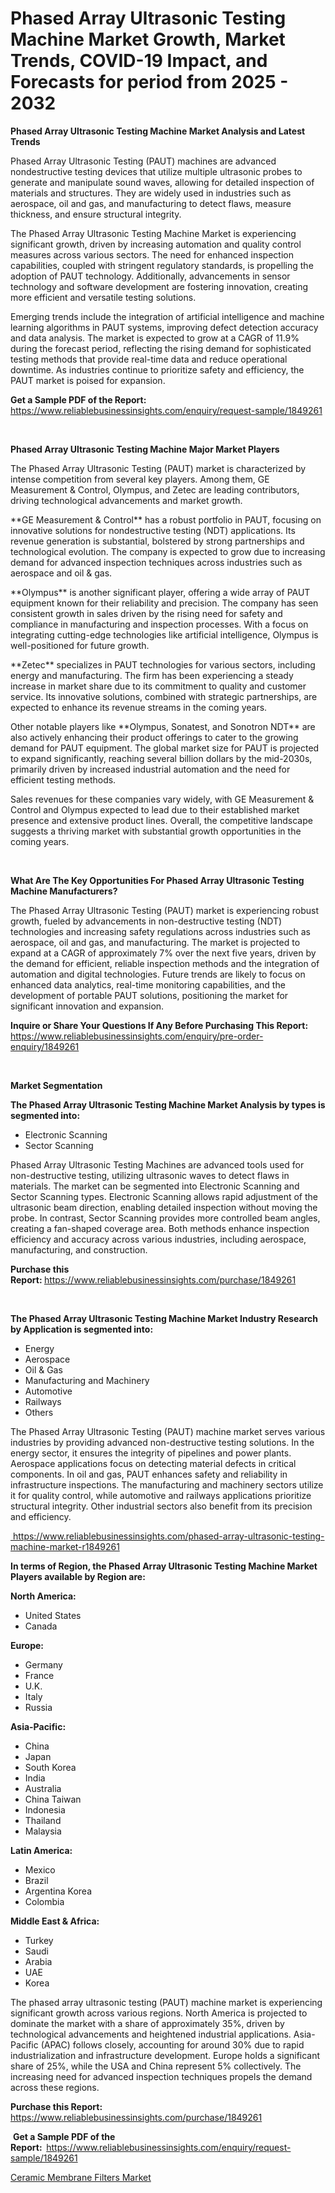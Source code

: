 <p><h1>Phased Array Ultrasonic Testing Machine Market Growth, Market Trends, COVID-19 Impact, and Forecasts for period from 2025 - 2032</h1></p><p><strong>Phased Array Ultrasonic Testing Machine Market Analysis and Latest Trends</strong></p>
<p><p>Phased Array Ultrasonic Testing (PAUT) machines are advanced nondestructive testing devices that utilize multiple ultrasonic probes to generate and manipulate sound waves, allowing for detailed inspection of materials and structures. They are widely used in industries such as aerospace, oil and gas, and manufacturing to detect flaws, measure thickness, and ensure structural integrity.</p><p>The Phased Array Ultrasonic Testing Machine Market is experiencing significant growth, driven by increasing automation and quality control measures across various sectors. The need for enhanced inspection capabilities, coupled with stringent regulatory standards, is propelling the adoption of PAUT technology. Additionally, advancements in sensor technology and software development are fostering innovation, creating more efficient and versatile testing solutions.</p><p>Emerging trends include the integration of artificial intelligence and machine learning algorithms in PAUT systems, improving defect detection accuracy and data analysis. The market is expected to grow at a CAGR of 11.9% during the forecast period, reflecting the rising demand for sophisticated testing methods that provide real-time data and reduce operational downtime. As industries continue to prioritize safety and efficiency, the PAUT market is poised for expansion.</p></p>
<p><strong>Get a Sample PDF of the Report:&nbsp;</strong> <a href="https://www.reliablebusinessinsights.com/enquiry/request-sample/1849261?utm_campaign=3319&utm_medium=2&utm_source=Github&utm_content=ia&utm_term=11042025&utm_id=phased-array-ultrasonic-testing-machine">https://www.reliablebusinessinsights.com/enquiry/request-sample/1849261</a></p>
<p>&nbsp;</p>
<p><strong>Phased Array Ultrasonic Testing Machine Major Market Players</strong></p>
<p><p>The Phased Array Ultrasonic Testing (PAUT) market is characterized by intense competition from several key players. Among them, GE Measurement & Control, Olympus, and Zetec are leading contributors, driving technological advancements and market growth. </p><p>**GE Measurement & Control** has a robust portfolio in PAUT, focusing on innovative solutions for nondestructive testing (NDT) applications. Its revenue generation is substantial, bolstered by strong partnerships and technological evolution. The company is expected to grow due to increasing demand for advanced inspection techniques across industries such as aerospace and oil & gas.</p><p>**Olympus** is another significant player, offering a wide array of PAUT equipment known for their reliability and precision. The company has seen consistent growth in sales driven by the rising need for safety and compliance in manufacturing and inspection processes. With a focus on integrating cutting-edge technologies like artificial intelligence, Olympus is well-positioned for future growth.</p><p>**Zetec** specializes in PAUT technologies for various sectors, including energy and manufacturing. The firm has been experiencing a steady increase in market share due to its commitment to quality and customer service. Its innovative solutions, combined with strategic partnerships, are expected to enhance its revenue streams in the coming years.</p><p>Other notable players like **Olympus, Sonatest, and Sonotron NDT** are also actively enhancing their product offerings to cater to the growing demand for PAUT equipment. The global market size for PAUT is projected to expand significantly, reaching several billion dollars by the mid-2030s, primarily driven by increased industrial automation and the need for efficient testing methods.</p><p>Sales revenues for these companies vary widely, with GE Measurement & Control and Olympus expected to lead due to their established market presence and extensive product lines. Overall, the competitive landscape suggests a thriving market with substantial growth opportunities in the coming years.</p></p>
<p>&nbsp;</p>
<p><strong>What Are The Key Opportunities For Phased Array Ultrasonic Testing Machine Manufacturers?</strong></p>
<p><p>The Phased Array Ultrasonic Testing (PAUT) market is experiencing robust growth, fueled by advancements in non-destructive testing (NDT) technologies and increasing safety regulations across industries such as aerospace, oil and gas, and manufacturing. The market is projected to expand at a CAGR of approximately 7% over the next five years, driven by the demand for efficient, reliable inspection methods and the integration of automation and digital technologies. Future trends are likely to focus on enhanced data analytics, real-time monitoring capabilities, and the development of portable PAUT solutions, positioning the market for significant innovation and expansion.</p></p>
<p><strong>Inquire or Share Your Questions If Any Before Purchasing This Report:</strong> <a href="https://www.reliablebusinessinsights.com/enquiry/pre-order-enquiry/1849261?utm_campaign=3319&utm_medium=2&utm_source=Github&utm_content=ia&utm_term=11042025&utm_id=phased-array-ultrasonic-testing-machine">https://www.reliablebusinessinsights.com/enquiry/pre-order-enquiry/1849261</a></p>
<p>&nbsp;</p>
<p><strong>Market Segmentation</strong></p>
<p><strong>The Phased Array Ultrasonic Testing Machine Market Analysis by types is segmented into:</strong></p>
<p><ul><li>Electronic Scanning</li><li>Sector Scanning</li></ul></p>
<p><p>Phased Array Ultrasonic Testing Machines are advanced tools used for non-destructive testing, utilizing ultrasonic waves to detect flaws in materials. The market can be segmented into Electronic Scanning and Sector Scanning types. Electronic Scanning allows rapid adjustment of the ultrasonic beam direction, enabling detailed inspection without moving the probe. In contrast, Sector Scanning provides more controlled beam angles, creating a fan-shaped coverage area. Both methods enhance inspection efficiency and accuracy across various industries, including aerospace, manufacturing, and construction.</p></p>
<p><strong>Purchase this Report:&nbsp;</strong><a href="https://www.reliablebusinessinsights.com/purchase/1849261?utm_campaign=3319&utm_medium=2&utm_source=Github&utm_content=ia&utm_term=11042025&utm_id=phased-array-ultrasonic-testing-machine">https://www.reliablebusinessinsights.com/purchase/1849261</a></p>
<p>&nbsp;</p>
<p><strong>The Phased Array Ultrasonic Testing Machine Market Industry Research by Application is segmented into:</strong></p>
<p><ul><li>Energy</li><li>Aerospace</li><li>Oil & Gas</li><li>Manufacturing and Machinery</li><li>Automotive</li><li>Railways</li><li>Others</li></ul></p>
<p><p>The Phased Array Ultrasonic Testing (PAUT) machine market serves various industries by providing advanced non-destructive testing solutions. In the energy sector, it ensures the integrity of pipelines and power plants. Aerospace applications focus on detecting material defects in critical components. In oil and gas, PAUT enhances safety and reliability in infrastructure inspections. The manufacturing and machinery sectors utilize it for quality control, while automotive and railways applications prioritize structural integrity. Other industrial sectors also benefit from its precision and efficiency.</p></p>
<p><a href="https://www.reliablebusinessinsights.com/phased-array-ultrasonic-testing-machine-market-r1849261?utm_campaign=3319&utm_medium=2&utm_source=Github&utm_content=ia&utm_term=11042025&utm_id=phased-array-ultrasonic-testing-machine">&nbsp;https://www.reliablebusinessinsights.com/phased-array-ultrasonic-testing-machine-market-r1849261</a></p>
<p><strong>In terms of Region, the Phased Array Ultrasonic Testing Machine Market Players available by Region are:</strong></p>
<p>
    <p> <strong> North America: </strong>
        <ul>
            <li>United States</li>
            <li>Canada</li>
        </ul>
        </p> 
    <p> <strong> Europe: </strong>
        <ul>
            <li>Germany</li>
            <li>France</li>
            <li>U.K.</li>
            <li>Italy</li>
            <li>Russia</li>
        </ul>
        </p> 
    <p> <strong> Asia-Pacific: </strong>
        <ul>
            <li>China</li>
            <li>Japan</li>
            <li>South Korea</li>
            <li>India</li>
            <li>Australia</li>
            <li>China Taiwan</li>
            <li>Indonesia</li>
            <li>Thailand</li>
            <li>Malaysia</li>
        </ul>
        </p> 
    <p> <strong> Latin America: </strong>
        <ul>
            <li>Mexico</li>
            <li>Brazil</li>
            <li>Argentina Korea</li>
            <li>Colombia</li>
        </ul>
        </p> 
    <p> <strong> Middle East & Africa: </strong>
        <ul>
            <li>Turkey</li>
            <li>Saudi</li>
            <li>Arabia</li>
            <li>UAE</li>
            <li>Korea</li>
        </ul>
    </p>
    </p>
<p><p>The phased array ultrasonic testing (PAUT) machine market is experiencing significant growth across various regions. North America is projected to dominate the market with a share of approximately 35%, driven by technological advancements and heightened industrial applications. Asia-Pacific (APAC) follows closely, accounting for around 30% due to rapid industrialization and infrastructure development. Europe holds a significant share of 25%, while the USA and China represent 5% collectively. The increasing need for advanced inspection techniques propels the demand across these regions.</p></p>
<p><strong>Purchase this Report: </strong><a href="https://www.reliablebusinessinsights.com/purchase/1849261?utm_campaign=3319&utm_medium=2&utm_source=Github&utm_content=ia&utm_term=11042025&utm_id=phased-array-ultrasonic-testing-machine">https://www.reliablebusinessinsights.com/purchase/1849261</a></p>
<p>&nbsp;<strong>Get a Sample PDF of the Report:&nbsp;&nbsp;</strong><a href="https://www.reliablebusinessinsights.com/enquiry/request-sample/1849261?utm_campaign=3319&utm_medium=2&utm_source=Github&utm_content=ia&utm_term=11042025&utm_id=phased-array-ultrasonic-testing-machine">https://www.reliablebusinessinsights.com/enquiry/request-sample/1849261</a></p>
<p><strong></strong></p>
<p><p><a href="https://github.com/paulierasho/Market-Research-Report-List-1/blob/main/ceramic-membrane-filters-market.md?utm_campaign=3319&utm_medium=2&utm_source=Github&utm_content=ia&utm_term=11042025&utm_id=phased-array-ultrasonic-testing-machine">Ceramic Membrane Filters Market</a></p></p>